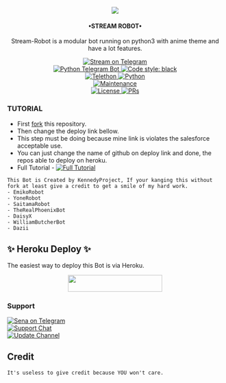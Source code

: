 <p align="center">
  <img src="https://telegra.ph/file/d0619994d9ed62070ef76.jpg">
</p>

<h4><p align="center"> •STREAM ROBOT• </p></h4>

<p align="center">Stream-Robot is a modular bot running on python3 with anime theme and have a lot features.</p>

<p align="center">
<a href="https://t.me/xdbmusic_bot"> <img src="https://img.shields.io/badge/Stream-Robot-blue?&logo=telegram" alt="Stream on Telegram" /> </a><br>
<a href="https://python-telegram-bot.org"> <img src="https://img.shields.io/badge/PTB-13.11-white?&style=flat-round&logo=github" alt="Python Telegram Bot" /> </a>
<a href="https://github.com/psf/black"><img alt="Code style: black" src="https://img.shields.io/badge/code%20style-black-000000.svg"></a><br>
<a href="https://docs.telethon.dev"> <img src="https://img.shields.io/badge/Telethon-1.24.0-red?&style=flat-round&logo=github" alt="Telethon" /> </a>
<a href="https://docs.python.org"> <img src="https://img.shields.io/badge/Python-3.10.4-purple?&style=flat-round&logo=python" alt="Python" /> </a><br>
<a href="https://GitHub.com/DazRepo"> <img src="https://img.shields.io/badge/Maintained-Yash-yellow.svg" alt="Maintenance" /> </a><br>
<a href="https://github.com/DazRepo/BotManage/blob/main/LICENSE"> <img src="https://img.shields.io/badge/License-GPLv3-blue.svg" alt="License" /> </a>
<a href="https://makeapullrequest.com"> <img src="https://img.shields.io/badge/PRs-Welcome-blue.svg?style=flat-round" alt="PRs" /> </a>
</p>

### TUTORIAL

- First [fork](https://github.com/kennedy-ex/EmikoRobot) this repository.
- Then change the deploy link bellow.
- This step must be doing because mine link is violates the salesforce acceptable use.
- You can just change the name of github on deploy link and done, the repos able to deploy on heroku.
- Full Tutorial - [![Full Tutorial](https://img.shields.io/badge/Watch%20Now-blue)](https://youtu.be/GMaYMYhf_Vk)


```
This Bot is Created by KennedyProject, If your kanging this without fork at least give a credit to get a smile of my hard work. 
- EmikoRobot
- YoneRobot
- SaitamaRobot 
- TheRealPhoenixBot
- DaisyX 
- WilliamButcherBot
- Dazii
```

## ✨ Heroku Deploy ✨
The easiest way to deploy this Bot is via Heroku.

<p align="center"><a href="https://heroku.com/deploy?template=https://github.com/DazRepo/Federation"> <img src="https://img.shields.io/badge/Deploy%20To%20Heroku-black?style=for-the-badge&logo=heroku" width="220" height="38.45"/></a></p>



### Support
<p>
<a href="https://t.me/excrybaby"> <img src="https://img.shields.io/badge/Sena-Ex-blue?&logo=telegram" alt="Sena on Telegram" /> </a><br>
<a href="https://t.me/xdazher"> <img src="https://img.shields.io/badge/Support-Chat-blue?&logo=telegram" alt="Support Chat" /> </a><br>
<a href="https://t.me/about_db"> <img src="https://img.shields.io/badge/Update-Channel-blue?&logo=telegram" alt="Update Channel" /> </a><br>
</p>


## Credit 

```
It's useless to give credit because YOU won't care.
```
